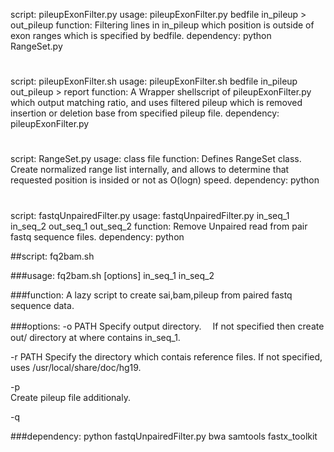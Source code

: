 script: pileupExonFilter.py
usage: pileupExonFilter.py bedfile in_pileup > out_pileup
function: Filtering lines in in_pileup which position is outside of exon ranges which is specified by bedfile.
dependency: python RangeSet.py
#
script: pileupExonFilter.sh
usage: pileupExonFilter.sh bedfile in_pileup out_pileup > report
function: A Wrapper shellscript of pileupExonFilter.py which output matching ratio, and uses filtered pileup which is removed insertion or deletion base from specified pileup file.
dependency: pileupExonFilter.py
#
script: RangeSet.py
usage: class file
function: Defines RangeSet class. Create normalized range list internally, and allows to determine that requested position is insided or not as O(logn) speed.
dependency: python
#
script: fastqUnpairedFilter.py
usage: fastqUnpairedFilter.py in_seq_1 in_seq_2 out_seq_1 out_seq_2
function: Remove Unpaired read from pair fastq sequence files.
dependency: python

##script:
  fq2bam.sh

###usage:
  fq2bam.sh [options] in_seq_1 in_seq_2 

###function: 
  A lazy script to create sai,bam,pileup from paired fastq sequence data.

###options:
 -o PATH 
      Specify output directory.　
      If not specified then create out/ directory at where contains in_seq_1.

 -r PATH 
      Specify the directory which contais reference files. If not specified,
      uses /usr/local/share/doc/hg19.

 -p     
      Create pileup file additionaly.

 -q     


###dependency:
  python fastqUnpairedFilter.py bwa samtools fastx_toolkit

